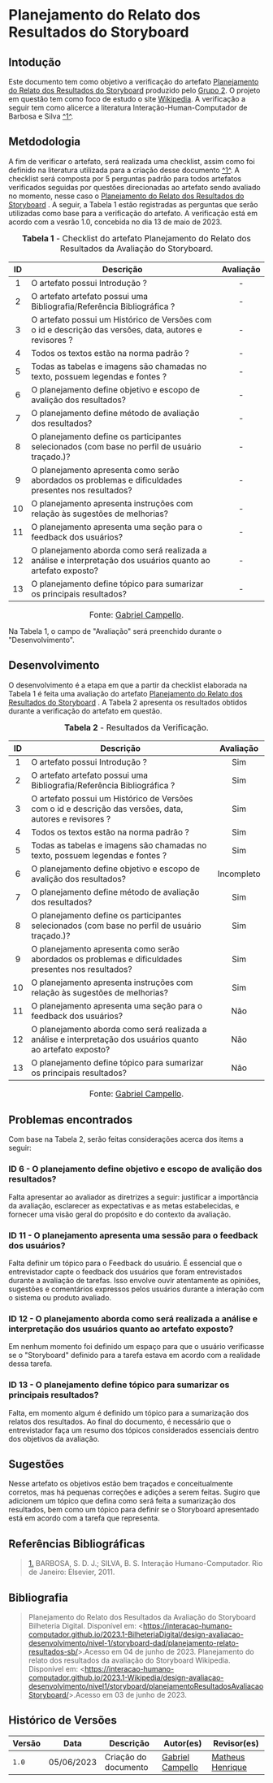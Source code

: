 # Planejamento do Relato dos Resultados do Storyboard

## Intodução

Este documento tem como objetivo a verificação do artefato [Planejamento do Relato dos Resultados do Storyboard](https://interacao-humano-computador.github.io/2023.1-Wikipedia/design-avaliacao-desenvolvimento/nivel1/storyboard/planejamentoResultadosAvaliacaoStoryboard/) produzido pelo [Grupo 2](https://interacao-humano-computador.github.io/2023.1-Wikipedia/). O projeto em questão tem como foco de estudo o site [Wikipedia](https://pt.wikipedia.org/wiki/Wikip%C3%A9dia:P%C3%A1gina_principal). A verificação a seguir tem como alicerce a literatura Interação-Human-Computador de Barbosa e Silva <a id="anchor_1" href="#REF1">^1^</a>.

## Metdodologia

A fim de verificar o artefato, será realizada uma checklist, assim como foi definido na literatura utilizada para a criação desse documento <a id="anchor_1" href="#REF1">^1^</a>. A checklist  será composta por 5 perguntas padrão para todos artefatos verificados seguidas por questões direcionadas ao artefato sendo avaliado no momento, nesse caso o [Planejamento do Relato dos Resultados do Storyboard](https://interacao-humano-computador.github.io/2023.1-Wikipedia/design-avaliacao-desenvolvimento/nivel1/storyboard/planejamentoResultadosAvaliacaoStoryboard/)  . A seguir, a Tabela 1 estão registradas as perguntas que serão utilizadas como base para a verificação do artefato. A verificação está em acordo com a vesrão 1.0, concebida no dia 13 de maio de 2023.

<center>

<font size="3"><p style="text-align: center"><b>Tabela 1</b> - Checklist do artefato Planejamento do Relato dos Resultados da Avaliação do Storyboard. </p></font>

| ID  | Descrição     | Avaliação |
| :---: | --------------------------------------------------------------------------------------------------------------- | :---------: | 
| 1  | O artefato possui Introdução ?                                                                                                                                      | -        |
| 2  | O artefato artefato possui uma Bibliografia/Referência Bibliográfica ?                                                                                              | -       |
| 3  | O artefato possui um Histórico de Versões com o id e descrição das versões, data, autores e revisores ?                                                             | -      |
| 4  | Todos os textos estão na norma padrão ?                                                                                                                             | -        |
| 5  | Todas as tabelas e imagens são chamadas no texto, possuem legendas e fontes ?                                                                                       | -      |
| 6 | O planejamento define objetivo e escopo de avalição dos resultados? | - |
| 7 | O planejamento define método de avaliação dos resultados? | - |
| 8 | O planejamento define os participantes  selecionados (com base no perfil de usuário traçado.)? | - |
| 9 | O planejamento apresenta como serão abordados os problemas e dificuldades presentes nos resultados? | - |
| 10 |O planejamento apresenta instruções com relação às sugestões de melhorias? | - |
| 11 | O planejamento apresenta uma seção para o feedback dos usuários? | - |
| 12 | O planejamento aborda como será realizada a análise e interpretação dos usuários quanto ao artefato exposto? | - |
| 13 | O planejamento define tópico para sumarizar os principais resultados? | - |


<font size="3"><p style="text-align: center">Fonte: [Gabriel Campello](https://github.com/G16C).</p></font>

</center>

Na Tabela 1, o campo de "Avaliação" será preenchido durante o "Desenvolvimento".



## Desenvolvimento

O desenvolvimento é a etapa em que a partir da checklist elaborada na Tabela 1 é feita uma avaliação do artefato [Planejamento do Relato dos Resultados do Storyboard](https://interacao-humano-computador.github.io/2023.1-Wikipedia/design-avaliacao-desenvolvimento/nivel1/storyboard/planejamentoResultadosAvaliacaoStoryboard/) . A Tabela 2 apresenta os resultados obtidos durante a verificação do artefato em questão.

<center>

<font size="3"><p style="text-align: center"><b>Tabela 2</b> - Resultados da Verificação. </p></font>

| ID  | Descrição     | Avaliação |
| :---: | --------------------------------------------------------------------------------------------------------------- | :---------: | 
| 1  | O artefato possui Introdução ?                                                                                                                                      | Sim        |
| 2  | O artefato artefato possui uma Bibliografia/Referência Bibliográfica ?                                                                                              | Sim      |
| 3  | O artefato possui um Histórico de Versões com o id e descrição das versões, data, autores e revisores ?                                                             | Sim      |
| 4  | Todos os textos estão na norma padrão ?                                                                                                                             | Sim       |
| 5  | Todas as tabelas e imagens são chamadas no texto, possuem legendas e fontes ?                                                                                       | Sim      |
| 6 | O planejamento define objetivo e escopo de avalição dos resultados? | Incompleto |
| 7 | O planejamento define método de avaliação dos resultados? | Sim |
| 8 | O planejamento define os participantes  selecionados (com base no perfil de usuário traçado.)? | Sim |
| 9 | O planejamento apresenta como serão abordados os problemas e dificuldades presentes nos resultados? | Sim |
| 10 |O planejamento apresenta instruções com relação às sugestões de melhorias? | Sim |
| 11 | O planejamento apresenta uma seção para o feedback dos usuários? | Não |
| 12 | O planejamento aborda como será realizada a análise e interpretação dos usuários quanto ao artefato exposto? | Não |
| 13 | O planejamento define tópico para sumarizar os principais resultados? | Não |

<font size="3"><p style="text-align: center">Fonte: [Gabriel Campello](https://github.com/G16C).</p></font>

</center>

## Problemas encontrados

Com base na Tabela 2, serão feitas considerações acerca dos items a seguir:

### ID 6 - O planejamento define objetivo e escopo de avalição dos resultados?

Falta apresentar ao avaliador as diretrizes a seguir: justificar a importância da avaliação, esclarecer as expectativas e as metas estabelecidas, e fornecer uma visão geral do propósito e do contexto da avaliação.

### ID 11 - O planejamento apresenta uma sessão para o feedback dos usuários?

Falta definir um tópico para o Feedback do usuário. É essencial que o entrevistador capte o feedback dos usuários que foram entrevistados durante a avaliação de tarefas. Isso envolve ouvir atentamente as opiniões, sugestões e comentários expressos pelos usuários durante a interação com o sistema ou produto avaliado.


### ID 12 - O planejamento aborda como será realizada a análise e interpretação dos usuários quanto ao artefato exposto?

Em nenhum momento foi definido um espaço para que o usuário verificasse se o "Storyboard" definido para a tarefa estava em acordo com a realidade dessa tarefa.

### ID 13 - O planejamento define tópico para sumarizar os principais resultados?

Falta, em momento algum é definido um tópico para a sumarização dos relatos dos resultados. Ao final do documento, é necessário que o entrevistador faça um resumo dos tópicos considerados essenciais dentro dos objetivos da avaliação.


## Sugestões

Nesse artefato os objetivos estão bem traçados e conceitualmente corretos, mas há pequenas correções e adições a serem feitas. Sugiro que adicionem um tópico que defina como será feita a sumarização dos resultados, bem como um tópico para definir se o Storyboard apresentado está em acordo com a tarefa que representa.


## Referências Bibliográficas

> <a id="REF1" href="#anchor_1">1.</a> BARBOSA, S. D. J.; SILVA, B. S. Interação Humano-Computador. Rio de Janeiro: Elsevier, 2011.

## Bibliografia

> Planejamento do Relato dos Resultados da Avaliação do Storyboard Bilheteria Digital. Disponível em: <<https://interacao-humano-computador.github.io/2023.1-BilheteriaDigital/design-avaliacao-desenvolvimento/nivel-1/storyboard-dad/planejamento-relato-resultados-sb/>>.Acesso em 04 de junho de 2023.
> Planejamento do relato dos resultados da avaliação do Storyboard Wikipedia. Disponível em: <<https://interacao-humano-computador.github.io/2023.1-Wikipedia/design-avaliacao-desenvolvimento/nivel1/storyboard/planejamentoResultadosAvaliacaoStoryboard/>>.Acesso em 03 de junho de 2023.

## Histórico de Versões

Versão  |   Data   | Descrição | Autor(es) | Revisor(es)
--------- | ------ | ------ | ---------- | ----------
 `1.0` | 05/06/2023 | Criação do documento | [Gabriel Campello](https://github.com/G16C) |  [Matheus Henrique](https://github.com/mathonaut) |